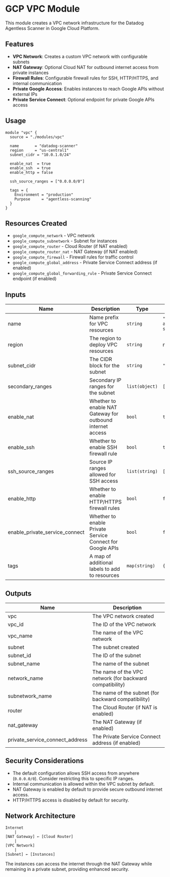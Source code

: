 # GCP VPC Module

This module creates a VPC network infrastructure for the Datadog Agentless Scanner in Google Cloud Platform.

## Features

- **VPC Network**: Creates a custom VPC network with configurable subnets
- **NAT Gateway**: Optional Cloud NAT for outbound internet access from private instances
- **Firewall Rules**: Configurable firewall rules for SSH, HTTP/HTTPS, and internal communication
- **Private Google Access**: Enables instances to reach Google APIs without external IPs
- **Private Service Connect**: Optional endpoint for private Google APIs access

## Usage

```hcl
module "vpc" {
  source = "./modules/vpc"

  name       = "datadog-scanner"
  region     = "us-central1"
  subnet_cidr = "10.0.1.0/24"
  
  enable_nat  = true
  enable_ssh  = true
  enable_http = false
  
  ssh_source_ranges = ["0.0.0.0/0"]
  
  tags = {
    Environment = "production"
    Purpose     = "agentless-scanning"
  }
}
```

## Resources Created

- `google_compute_network` - VPC network
- `google_compute_subnetwork` - Subnet for instances
- `google_compute_router` - Cloud Router (if NAT enabled)
- `google_compute_router_nat` - NAT Gateway (if NAT enabled)
- `google_compute_firewall` - Firewall rules for traffic control
- `google_compute_global_address` - Private Service Connect address (if enabled)
- `google_compute_global_forwarding_rule` - Private Service Connect endpoint (if enabled)

## Inputs

| Name                           | Description                                                | Type           | Default                       | Required |
| ------------------------------ | ---------------------------------------------------------- | -------------- | ----------------------------- | :------: |
| name                           | Name prefix for VPC resources                              | `string`       | `"datadog-agentless-scanner"` |    no    |
| region                         | The region to deploy VPC resources                         | `string`       | n/a                           |   yes    |
| subnet_cidr                    | The CIDR block for the subnet                              | `string`       | `"10.0.0.0/24"`               |    no    |
| secondary_ranges               | Secondary IP ranges for the subnet                         | `list(object)` | `[]`                          |    no    |
| enable_nat                     | Whether to enable NAT Gateway for outbound internet access | `bool`         | `true`                        |    no    |
| enable_ssh                     | Whether to enable SSH firewall rule                        | `bool`         | `true`                        |    no    |
| ssh_source_ranges              | Source IP ranges allowed for SSH access                    | `list(string)` | `["0.0.0.0/0"]`               |    no    |
| enable_http                    | Whether to enable HTTP/HTTPS firewall rules                | `bool`         | `false`                       |    no    |
| enable_private_service_connect | Whether to enable Private Service Connect for Google APIs  | `bool`         | `false`                       |    no    |
| tags                           | A map of additional labels to add to resources             | `map(string)`  | `{}`                          |    no    |

## Outputs

| Name                            | Description                                              |
| ------------------------------- | -------------------------------------------------------- |
| vpc                             | The VPC network created                                  |
| vpc_id                          | The ID of the VPC network                                |
| vpc_name                        | The name of the VPC network                              |
| subnet                          | The subnet created                                       |
| subnet_id                       | The ID of the subnet                                     |
| subnet_name                     | The name of the subnet                                   |
| network_name                    | The name of the VPC network (for backward compatibility) |
| subnetwork_name                 | The name of the subnet (for backward compatibility)      |
| router                          | The Cloud Router (if NAT is enabled)                     |
| nat_gateway                     | The NAT Gateway (if enabled)                             |
| private_service_connect_address | The Private Service Connect address (if enabled)         |

## Security Considerations

- The default configuration allows SSH access from anywhere (`0.0.0.0/0`). Consider restricting this to specific IP ranges.
- Internal communication is allowed within the VPC subnet by default.
- NAT Gateway is enabled by default to provide secure outbound internet access.
- HTTP/HTTPS access is disabled by default for security.

## Network Architecture

```
Internet
    |
[NAT Gateway] ← [Cloud Router]
    |
[VPC Network]
    |
[Subnet] ← [Instances]
```

The instances can access the internet through the NAT Gateway while remaining in a private subnet, providing enhanced security. 
